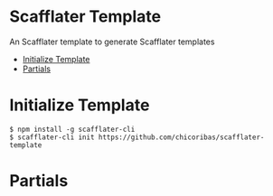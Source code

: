 <!-- @scf-option {"ignore": true} -->
Scafflater Template
===

An Scafflater template to generate Scafflater templates

  * [Initialize Template](#initialize-Template)
  * [Partials](#partials)


# Initialize Template
```sh-session
$ npm install -g scafflater-cli
$ scafflater-cli init https://github.com/chicoribas/scafflater-template
```

# Partials
<!-- @scf-region partials-menu -->
<!-- @end-scf-region -->

<!-- @scf-region partials -->
<!-- @end-scf-region -->